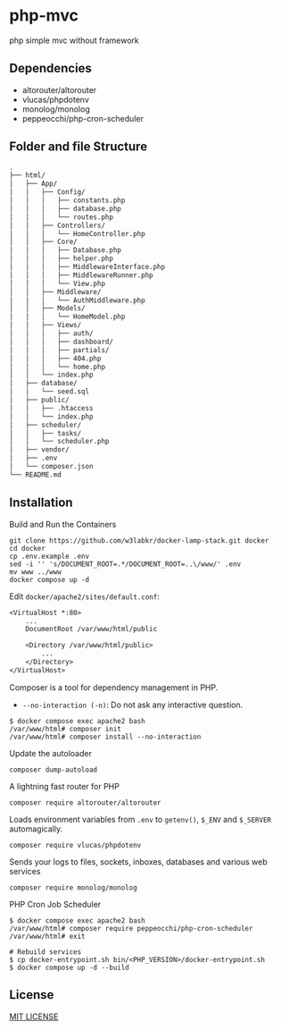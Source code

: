 # php-mvc

php simple mvc without framework

## Dependencies

- altorouter/altorouter
- vlucas/phpdotenv
- monolog/monolog
- peppeocchi/php-cron-scheduler

## Folder and file Structure

```txt
.
├── html/
│   ├── App/
│   │   ├── Config/
│   │   │   ├── constants.php
│   │   │   ├── database.php
│   │   │   └── routes.php
│   │   ├── Controllers/
│   │   │   └── HomeController.php
│   │   ├── Core/
│   │   │   ├── Database.php
│   │   │   ├── helper.php
│   │   │   ├── MiddlewareInterface.php
│   │   │   ├── MiddlewareRunner.php
│   │   │   └── View.php
│   │   ├── Middleware/
│   │   │   └── AuthMiddleware.php
│   │   ├── Models/
│   │   │   └── HomeModel.php
│   │   ├── Views/
│   │   │   ├── auth/
│   │   │   ├── dashboard/
│   │   │   ├── partials/
│   │   │   ├── 404.php
│   │   │   └── home.php
│   │   └── index.php
│   ├── database/
│   │   └── seed.sql
│   ├── public/
│   │   ├── .htaccess
│   │   └── index.php
│   ├── scheduler/
│   │   ├── tasks/
│   │   └── scheduler.php
│   ├── vendor/
│   ├── .env
│   └── composer.json
└── README.md
```

## Installation

Build and Run the Containers

```shell
git clone https://github.com/w3labkr/docker-lamp-stack.git docker
cd docker
cp .env.example .env
sed -i '' 's/DOCUMENT_ROOT=.*/DOCUMENT_ROOT=..\/www/' .env
mv www ../www
docker compose up -d
```

Edit `docker/apache2/sites/default.conf`:

```txt
<VirtualHost *:80>
    ...
    DocumentRoot /var/www/html/public

    <Directory /var/www/html/public>
        ...
    </Directory>
</VirtualHost>
```

Composer is a tool for dependency management in PHP.

- `--no-interaction (-n)`: Do not ask any interactive question.

```shell
$ docker compose exec apache2 bash
/var/www/html# composer init
/var/www/html# composer install --no-interaction
```

Update the autoloader

```shell
composer dump-autoload
```

A lightning fast router for PHP

```shell
composer require altorouter/altorouter
```

Loads environment variables from `.env` to `getenv()`, `$_ENV` and `$_SERVER` automagically.

```shell
composer require vlucas/phpdotenv
```

Sends your logs to files, sockets, inboxes, databases and various web services

```shell
composer require monolog/monolog
```

PHP Cron Job Scheduler

```shell
$ docker compose exec apache2 bash
/var/www/html# composer require peppeocchi/php-cron-scheduler
/var/www/html# exit

# Rebuild services
$ cp docker-entrypoint.sh bin/<PHP_VERSION>/docker-entrypoint.sh
$ docker compose up -d --build
```

## License

[MIT LICENSE](LICENSE)
